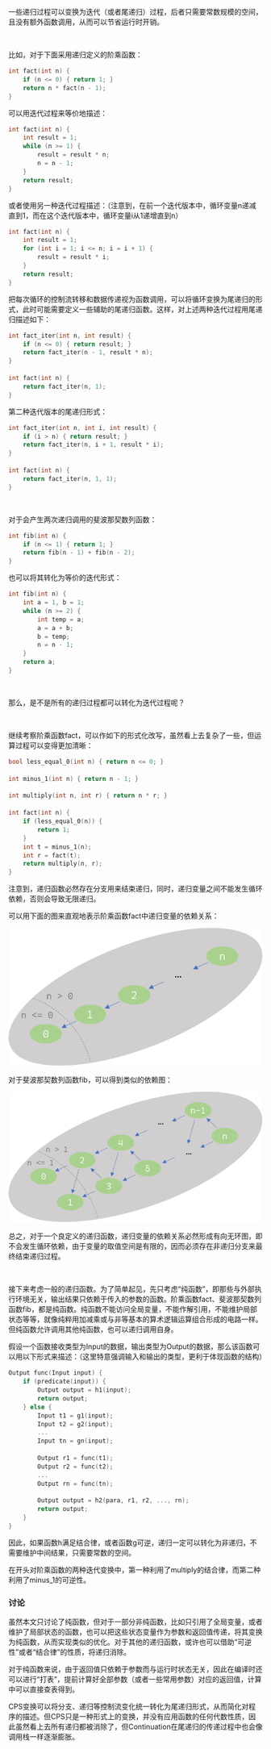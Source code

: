 一些递归过程可以变换为迭代（或者尾递归）过程，后者只需要常数规模的空间，且没有额外函数调用，从而可以节省运行时开销。

<br/>

比如，对于下面采用递归定义的阶乘函数：

```c
int fact(int n) {
	if (n <= 0) { return 1; }
	return n * fact(n - 1);
}
```

可以用迭代过程来等价地描述：

```c
int fact(int n) {
    int result = 1;
    while (n >= 1) {
        result = result * n;
        n = n - 1;
    }
    return result;
}
```

或者使用另一种迭代过程描述：（注意到，在前一个迭代版本中，循环变量n递减直到1，而在这个迭代版本中，循环变量i从1递增直到n）

```c
int fact(int n) {
    int result = 1;
    for (int i = 1; i <= n; i = i + 1) {
        result = result * i;
    }
    return result;
}
```

把每次循环的控制流转移和数据传递视为函数调用，可以将循环变换为尾递归的形式，此时可能需要定义一些辅助的尾递归函数。这样，对上述两种迭代过程用尾递归描述如下：

```c
int fact_iter(int n, int result) {
	if (n <= 0) { return result; }
	return fact_iter(n - 1, result * n);
}

int fact(int n) {
	return fact_iter(n, 1);
}
```

第二种迭代版本的尾递归形式：

```c
int fact_iter(int n, int i, int result) {
	if (i > n) { return result; }
	return fact_iter(n, i + 1, result * i);
}

int fact(int n) {
	return fact_iter(n, 1, 1);
}
```

<br/>

对于会产生两次递归调用的斐波那契数列函数：

```c
int fib(int n) {
	if (n <= 1) { return 1; }
	return fib(n - 1) + fib(n - 2);
}
```

也可以将其转化为等价的迭代形式：

```c
int fib(int n) {
    int a = 1, b = 1;
    while (n >= 2) {
        int temp = a;
        a = a + b;
        b = temp;
        n = n - 1;
    }
    return a;
}
```

<br/>

那么，是不是所有的递归过程都可以转化为迭代过程呢？

<br/>

继续考察阶乘函数fact，可以作如下的形式化改写，虽然看上去复杂了一些，但运算过程可以变得更加清晰：

```c++
bool less_equal_0(int n) { return n <= 0; }

int minus_1(int n) { return n - 1; }

int multiply(int n, int r) { return n * r; }

int fact(int n) {
    if (less_equal_0(n)) {
		return 1;
    }
    int t = minus_1(n);
    int r = fact(t);
    return multiply(n, r);
}
```

注意到，递归函数必然存在分支用来结束递归，同时，递归变量之间不能发生循环依赖，否则会导致无限递归。

可以用下面的图来直观地表示阶乘函数fact中递归变量的依赖关系：

<img src="images/fact_resursion_graph.png">

对于斐波那契数列函数fib，可以得到类似的依赖图：

<img src="images/fib_resursion_graph.png">

总之，对于一个良定义的递归函数，递归变量的依赖关系必然形成有向无环图，即不会发生循环依赖，由于变量的取值空间是有限的，因而必须存在非递归分支来最终结束递归过程。

<br/>

接下来考虑一般的递归函数。为了简单起见，先只考虑“纯函数”，即那些与外部执行环境无关，输出结果只依赖于传入的参数的函数。阶乘函数fact、斐波那契数列函数fib，都是纯函数。纯函数不能访问全局变量，不能作解引用，不能维护局部状态等等，就像纯粹用加减乘或与非等基本的算术逻辑运算组合形成的电路一样。但纯函数允许调用其他纯函数，也可以递归调用自身。

假设一个函数接收类型为Input的数据，输出类型为Output的数据，那么该函数可以用以下形式来描述：（这里特意强调输入和输出的类型，更利于体现函数的结构）

```c
Output func(Input input) {
    if (predicate(input)) {
        Output output = h1(input);
        return output;
    } else {
        Input t1 = g1(input);
        Input t2 = g2(input);
        ...
        Input tn = gn(input);

        Output r1 = func(t1);
        Output r2 = func(t2);
        ...
        Output rn = func(tn);
        
        Output output = h2(para, r1, r2, ..., rn);
        return output;
    }
}
```



因此，如果函数h满足结合律，或者函数g可逆，递归一定可以转化为非递归，不需要维护中间结果，只需要常数的空间。

在开头对阶乘函数的两种迭代变换中，第一种利用了multiply的结合律，而第二种利用了minus_1的可逆性。





### 讨论

虽然本文只讨论了纯函数，但对于一部分非纯函数，比如只引用了全局变量，或者维护了局部状态的函数，也可以把这些状态变量作为参数和返回值传递，将其变换为纯函数，从而实现类似的优化。对于其他的递归函数，或许也可以借助“可逆性”或者“结合律”的性质，将递归消除。

对于纯函数来说，由于返回值只依赖于参数而与运行时状态无关，因此在编译时还可以进行“打表”，提前计算好全部参数（或者一些常用参数）对应的返回值，计算中可以直接查表得到。

CPS变换可以将分支、递归等控制流变化统一转化为尾递归形式，从而简化对程序的描述。但CPS只是一种形式上的变换，并没有应用函数的任何代数性质，因此虽然看上去所有递归都被消除了，但Continuation在尾递归的传递过程中也会像调用栈一样逐渐膨胀。

